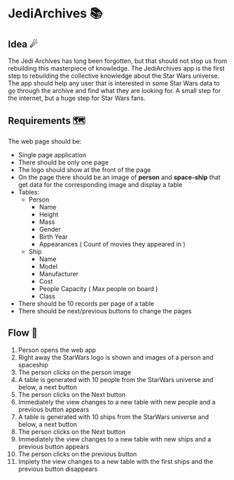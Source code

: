 # JediArchives 📚
## Idea ☄
The Jedi Archives has long been forgotten, but that should not stop us from rebuilding this masterpiece of knowledge. The JediArchives app is the first step to rebuilding the collective knowledge about the Star Wars universe. The app should help any user that is interested in some Star Wars data to go through the archive and find what they are looking for. A small step for the internet, but a huge step for Star Wars fans.
## Requirements 🗺
The web page should be:
* Single page application
* There should be only one page
* The logo should show at the front of the page
* On the page there should be an image of **person** and **space-ship** that get data for the corresponding image and display a table
* Tables:
  * Person
    * Name
    * Height
    * Mass
    * Gender
    * Birth Year
    * Appearances ( Count of movies they appeared in )
  * Ship
    * Name
    * Model
    * Manufacturer
    * Cost
    * People Capacity ( Max people on board )
    * Class
* There should be 10 records per page of a table
* There should be next/previous buttons to change the pages
## Flow 🌈
1. Person opens the web app
2. Right away the StarWars logo is shown and images of a person and spaceship
3. The person clicks on the person image
4. A table is generated with 10 people from the StarWars universe and below, a next button
5. The person clicks on the Next button
6. Immediately the view changes to a new table with new people and a previous button appears
7. A table is generated with 10 ships from the StarWars universe and below, a next button
8. The person clicks on the Next button
9. Immediately the view changes to a new table with new ships and a previous button appears
10. The person clicks on the previous button
11. Impiety the view changes to a new table with the first ships and the previous button disappears
